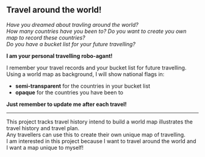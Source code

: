 ## Travel around the world! 

*Have you dreamed about travling around the world?*  
*How many countries have you been to? Do you want to create you own map to record these countries?*  
*Do you have a bucket list for your future travelling?*  

**I am your personal travelling robo-agant!**  

I remember your travel records and your bucket list for future travelling.  
Using a world map as background, I will show national flags in:  
- **semi-transparent** for the countries in your bucket list  
- **opaque** for the countries you have been to  

**Just remember to update me after each travel!**  


---  


This project tracks travel history intend to build a world map illustrates the travel history and travel plan.  
Any travellers can use this to create their own unique map of travelling.  
I am interested in this project because I want to travel around the world and I want a map unique to myself!  
